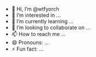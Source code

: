 - 👋 Hi, I’m @wtfyorch
- 👀 I’m interested in ...
- 🌱 I’m currently learning ...
- 💞️ I’m looking to collaborate on ...
- 📫 How to reach me ...
- 😄 Pronouns: ...
- ⚡ Fun fact: ...

<!---
wtfyorch/wtfyorch is a ✨ special ✨ repository because its `README.md` (this file) appears on your GitHub profile.
You can click the Preview link to take a look at your changes.
--->
